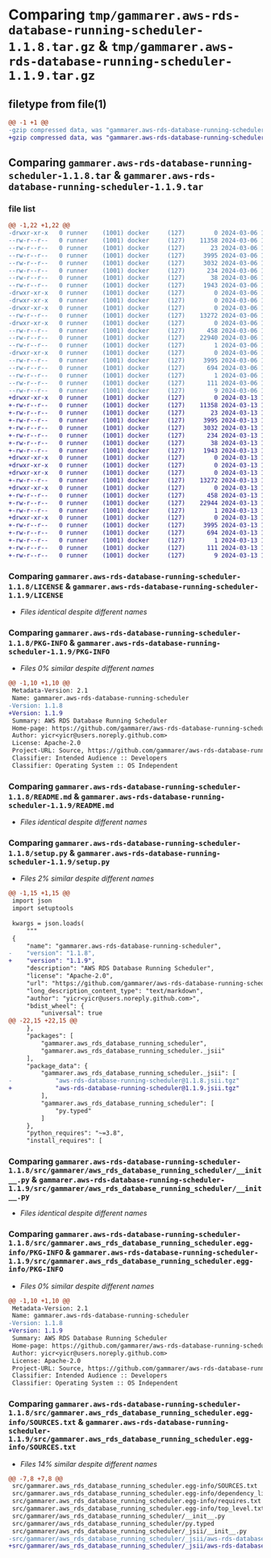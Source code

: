 # Comparing `tmp/gammarer.aws-rds-database-running-scheduler-1.1.8.tar.gz` & `tmp/gammarer.aws-rds-database-running-scheduler-1.1.9.tar.gz`

## filetype from file(1)

```diff
@@ -1 +1 @@
-gzip compressed data, was "gammarer.aws-rds-database-running-scheduler-1.1.8.tar", last modified: Wed Mar  6 16:22:07 2024, max compression
+gzip compressed data, was "gammarer.aws-rds-database-running-scheduler-1.1.9.tar", last modified: Wed Mar 13 16:21:40 2024, max compression
```

## Comparing `gammarer.aws-rds-database-running-scheduler-1.1.8.tar` & `gammarer.aws-rds-database-running-scheduler-1.1.9.tar`

### file list

```diff
@@ -1,22 +1,22 @@
-drwxr-xr-x   0 runner    (1001) docker     (127)        0 2024-03-06 16:22:07.439703 gammarer.aws-rds-database-running-scheduler-1.1.8/
--rw-r--r--   0 runner    (1001) docker     (127)    11358 2024-03-06 16:21:53.000000 gammarer.aws-rds-database-running-scheduler-1.1.8/LICENSE
--rw-r--r--   0 runner    (1001) docker     (127)       23 2024-03-06 16:21:53.000000 gammarer.aws-rds-database-running-scheduler-1.1.8/MANIFEST.in
--rw-r--r--   0 runner    (1001) docker     (127)     3995 2024-03-06 16:22:07.439703 gammarer.aws-rds-database-running-scheduler-1.1.8/PKG-INFO
--rw-r--r--   0 runner    (1001) docker     (127)     3032 2024-03-06 16:21:53.000000 gammarer.aws-rds-database-running-scheduler-1.1.8/README.md
--rw-r--r--   0 runner    (1001) docker     (127)      234 2024-03-06 16:21:53.000000 gammarer.aws-rds-database-running-scheduler-1.1.8/pyproject.toml
--rw-r--r--   0 runner    (1001) docker     (127)       38 2024-03-06 16:22:07.439703 gammarer.aws-rds-database-running-scheduler-1.1.8/setup.cfg
--rw-r--r--   0 runner    (1001) docker     (127)     1943 2024-03-06 16:21:53.000000 gammarer.aws-rds-database-running-scheduler-1.1.8/setup.py
-drwxr-xr-x   0 runner    (1001) docker     (127)        0 2024-03-06 16:22:07.435703 gammarer.aws-rds-database-running-scheduler-1.1.8/src/
-drwxr-xr-x   0 runner    (1001) docker     (127)        0 2024-03-06 16:22:07.435703 gammarer.aws-rds-database-running-scheduler-1.1.8/src/gammarer/
-drwxr-xr-x   0 runner    (1001) docker     (127)        0 2024-03-06 16:22:07.439703 gammarer.aws-rds-database-running-scheduler-1.1.8/src/gammarer/aws_rds_database_running_scheduler/
--rw-r--r--   0 runner    (1001) docker     (127)    13272 2024-03-06 16:21:53.000000 gammarer.aws-rds-database-running-scheduler-1.1.8/src/gammarer/aws_rds_database_running_scheduler/__init__.py
-drwxr-xr-x   0 runner    (1001) docker     (127)        0 2024-03-06 16:22:07.439703 gammarer.aws-rds-database-running-scheduler-1.1.8/src/gammarer/aws_rds_database_running_scheduler/_jsii/
--rw-r--r--   0 runner    (1001) docker     (127)      458 2024-03-06 16:21:53.000000 gammarer.aws-rds-database-running-scheduler-1.1.8/src/gammarer/aws_rds_database_running_scheduler/_jsii/__init__.py
--rw-r--r--   0 runner    (1001) docker     (127)    22940 2024-03-06 16:21:53.000000 gammarer.aws-rds-database-running-scheduler-1.1.8/src/gammarer/aws_rds_database_running_scheduler/_jsii/aws-rds-database-running-scheduler@1.1.8.jsii.tgz
--rw-r--r--   0 runner    (1001) docker     (127)        1 2024-03-06 16:21:53.000000 gammarer.aws-rds-database-running-scheduler-1.1.8/src/gammarer/aws_rds_database_running_scheduler/py.typed
-drwxr-xr-x   0 runner    (1001) docker     (127)        0 2024-03-06 16:22:07.439703 gammarer.aws-rds-database-running-scheduler-1.1.8/src/gammarer.aws_rds_database_running_scheduler.egg-info/
--rw-r--r--   0 runner    (1001) docker     (127)     3995 2024-03-06 16:22:07.000000 gammarer.aws-rds-database-running-scheduler-1.1.8/src/gammarer.aws_rds_database_running_scheduler.egg-info/PKG-INFO
--rw-r--r--   0 runner    (1001) docker     (127)      694 2024-03-06 16:22:07.000000 gammarer.aws-rds-database-running-scheduler-1.1.8/src/gammarer.aws_rds_database_running_scheduler.egg-info/SOURCES.txt
--rw-r--r--   0 runner    (1001) docker     (127)        1 2024-03-06 16:22:07.000000 gammarer.aws-rds-database-running-scheduler-1.1.8/src/gammarer.aws_rds_database_running_scheduler.egg-info/dependency_links.txt
--rw-r--r--   0 runner    (1001) docker     (127)      111 2024-03-06 16:22:07.000000 gammarer.aws-rds-database-running-scheduler-1.1.8/src/gammarer.aws_rds_database_running_scheduler.egg-info/requires.txt
--rw-r--r--   0 runner    (1001) docker     (127)        9 2024-03-06 16:22:07.000000 gammarer.aws-rds-database-running-scheduler-1.1.8/src/gammarer.aws_rds_database_running_scheduler.egg-info/top_level.txt
+drwxr-xr-x   0 runner    (1001) docker     (127)        0 2024-03-13 16:21:40.165143 gammarer.aws-rds-database-running-scheduler-1.1.9/
+-rw-r--r--   0 runner    (1001) docker     (127)    11358 2024-03-13 16:21:29.000000 gammarer.aws-rds-database-running-scheduler-1.1.9/LICENSE
+-rw-r--r--   0 runner    (1001) docker     (127)       23 2024-03-13 16:21:29.000000 gammarer.aws-rds-database-running-scheduler-1.1.9/MANIFEST.in
+-rw-r--r--   0 runner    (1001) docker     (127)     3995 2024-03-13 16:21:40.165143 gammarer.aws-rds-database-running-scheduler-1.1.9/PKG-INFO
+-rw-r--r--   0 runner    (1001) docker     (127)     3032 2024-03-13 16:21:29.000000 gammarer.aws-rds-database-running-scheduler-1.1.9/README.md
+-rw-r--r--   0 runner    (1001) docker     (127)      234 2024-03-13 16:21:29.000000 gammarer.aws-rds-database-running-scheduler-1.1.9/pyproject.toml
+-rw-r--r--   0 runner    (1001) docker     (127)       38 2024-03-13 16:21:40.165143 gammarer.aws-rds-database-running-scheduler-1.1.9/setup.cfg
+-rw-r--r--   0 runner    (1001) docker     (127)     1943 2024-03-13 16:21:29.000000 gammarer.aws-rds-database-running-scheduler-1.1.9/setup.py
+drwxr-xr-x   0 runner    (1001) docker     (127)        0 2024-03-13 16:21:40.161143 gammarer.aws-rds-database-running-scheduler-1.1.9/src/
+drwxr-xr-x   0 runner    (1001) docker     (127)        0 2024-03-13 16:21:40.161143 gammarer.aws-rds-database-running-scheduler-1.1.9/src/gammarer/
+drwxr-xr-x   0 runner    (1001) docker     (127)        0 2024-03-13 16:21:40.165143 gammarer.aws-rds-database-running-scheduler-1.1.9/src/gammarer/aws_rds_database_running_scheduler/
+-rw-r--r--   0 runner    (1001) docker     (127)    13272 2024-03-13 16:21:29.000000 gammarer.aws-rds-database-running-scheduler-1.1.9/src/gammarer/aws_rds_database_running_scheduler/__init__.py
+drwxr-xr-x   0 runner    (1001) docker     (127)        0 2024-03-13 16:21:40.165143 gammarer.aws-rds-database-running-scheduler-1.1.9/src/gammarer/aws_rds_database_running_scheduler/_jsii/
+-rw-r--r--   0 runner    (1001) docker     (127)      458 2024-03-13 16:21:29.000000 gammarer.aws-rds-database-running-scheduler-1.1.9/src/gammarer/aws_rds_database_running_scheduler/_jsii/__init__.py
+-rw-r--r--   0 runner    (1001) docker     (127)    22944 2024-03-13 16:21:29.000000 gammarer.aws-rds-database-running-scheduler-1.1.9/src/gammarer/aws_rds_database_running_scheduler/_jsii/aws-rds-database-running-scheduler@1.1.9.jsii.tgz
+-rw-r--r--   0 runner    (1001) docker     (127)        1 2024-03-13 16:21:29.000000 gammarer.aws-rds-database-running-scheduler-1.1.9/src/gammarer/aws_rds_database_running_scheduler/py.typed
+drwxr-xr-x   0 runner    (1001) docker     (127)        0 2024-03-13 16:21:40.165143 gammarer.aws-rds-database-running-scheduler-1.1.9/src/gammarer.aws_rds_database_running_scheduler.egg-info/
+-rw-r--r--   0 runner    (1001) docker     (127)     3995 2024-03-13 16:21:40.000000 gammarer.aws-rds-database-running-scheduler-1.1.9/src/gammarer.aws_rds_database_running_scheduler.egg-info/PKG-INFO
+-rw-r--r--   0 runner    (1001) docker     (127)      694 2024-03-13 16:21:40.000000 gammarer.aws-rds-database-running-scheduler-1.1.9/src/gammarer.aws_rds_database_running_scheduler.egg-info/SOURCES.txt
+-rw-r--r--   0 runner    (1001) docker     (127)        1 2024-03-13 16:21:40.000000 gammarer.aws-rds-database-running-scheduler-1.1.9/src/gammarer.aws_rds_database_running_scheduler.egg-info/dependency_links.txt
+-rw-r--r--   0 runner    (1001) docker     (127)      111 2024-03-13 16:21:40.000000 gammarer.aws-rds-database-running-scheduler-1.1.9/src/gammarer.aws_rds_database_running_scheduler.egg-info/requires.txt
+-rw-r--r--   0 runner    (1001) docker     (127)        9 2024-03-13 16:21:40.000000 gammarer.aws-rds-database-running-scheduler-1.1.9/src/gammarer.aws_rds_database_running_scheduler.egg-info/top_level.txt
```

### Comparing `gammarer.aws-rds-database-running-scheduler-1.1.8/LICENSE` & `gammarer.aws-rds-database-running-scheduler-1.1.9/LICENSE`

 * *Files identical despite different names*

### Comparing `gammarer.aws-rds-database-running-scheduler-1.1.8/PKG-INFO` & `gammarer.aws-rds-database-running-scheduler-1.1.9/PKG-INFO`

 * *Files 0% similar despite different names*

```diff
@@ -1,10 +1,10 @@
 Metadata-Version: 2.1
 Name: gammarer.aws-rds-database-running-scheduler
-Version: 1.1.8
+Version: 1.1.9
 Summary: AWS RDS Database Running Scheduler
 Home-page: https://github.com/gammarer/aws-rds-database-running-scheduler.git
 Author: yicr<yicr@users.noreply.github.com>
 License: Apache-2.0
 Project-URL: Source, https://github.com/gammarer/aws-rds-database-running-scheduler.git
 Classifier: Intended Audience :: Developers
 Classifier: Operating System :: OS Independent
```

### Comparing `gammarer.aws-rds-database-running-scheduler-1.1.8/README.md` & `gammarer.aws-rds-database-running-scheduler-1.1.9/README.md`

 * *Files identical despite different names*

### Comparing `gammarer.aws-rds-database-running-scheduler-1.1.8/setup.py` & `gammarer.aws-rds-database-running-scheduler-1.1.9/setup.py`

 * *Files 2% similar despite different names*

```diff
@@ -1,15 +1,15 @@
 import json
 import setuptools
 
 kwargs = json.loads(
     """
 {
     "name": "gammarer.aws-rds-database-running-scheduler",
-    "version": "1.1.8",
+    "version": "1.1.9",
     "description": "AWS RDS Database Running Scheduler",
     "license": "Apache-2.0",
     "url": "https://github.com/gammarer/aws-rds-database-running-scheduler.git",
     "long_description_content_type": "text/markdown",
     "author": "yicr<yicr@users.noreply.github.com>",
     "bdist_wheel": {
         "universal": true
@@ -22,15 +22,15 @@
     },
     "packages": [
         "gammarer.aws_rds_database_running_scheduler",
         "gammarer.aws_rds_database_running_scheduler._jsii"
     ],
     "package_data": {
         "gammarer.aws_rds_database_running_scheduler._jsii": [
-            "aws-rds-database-running-scheduler@1.1.8.jsii.tgz"
+            "aws-rds-database-running-scheduler@1.1.9.jsii.tgz"
         ],
         "gammarer.aws_rds_database_running_scheduler": [
             "py.typed"
         ]
     },
     "python_requires": "~=3.8",
     "install_requires": [
```

### Comparing `gammarer.aws-rds-database-running-scheduler-1.1.8/src/gammarer/aws_rds_database_running_scheduler/__init__.py` & `gammarer.aws-rds-database-running-scheduler-1.1.9/src/gammarer/aws_rds_database_running_scheduler/__init__.py`

 * *Files identical despite different names*

### Comparing `gammarer.aws-rds-database-running-scheduler-1.1.8/src/gammarer.aws_rds_database_running_scheduler.egg-info/PKG-INFO` & `gammarer.aws-rds-database-running-scheduler-1.1.9/src/gammarer.aws_rds_database_running_scheduler.egg-info/PKG-INFO`

 * *Files 0% similar despite different names*

```diff
@@ -1,10 +1,10 @@
 Metadata-Version: 2.1
 Name: gammarer.aws-rds-database-running-scheduler
-Version: 1.1.8
+Version: 1.1.9
 Summary: AWS RDS Database Running Scheduler
 Home-page: https://github.com/gammarer/aws-rds-database-running-scheduler.git
 Author: yicr<yicr@users.noreply.github.com>
 License: Apache-2.0
 Project-URL: Source, https://github.com/gammarer/aws-rds-database-running-scheduler.git
 Classifier: Intended Audience :: Developers
 Classifier: Operating System :: OS Independent
```

### Comparing `gammarer.aws-rds-database-running-scheduler-1.1.8/src/gammarer.aws_rds_database_running_scheduler.egg-info/SOURCES.txt` & `gammarer.aws-rds-database-running-scheduler-1.1.9/src/gammarer.aws_rds_database_running_scheduler.egg-info/SOURCES.txt`

 * *Files 14% similar despite different names*

```diff
@@ -7,8 +7,8 @@
 src/gammarer.aws_rds_database_running_scheduler.egg-info/SOURCES.txt
 src/gammarer.aws_rds_database_running_scheduler.egg-info/dependency_links.txt
 src/gammarer.aws_rds_database_running_scheduler.egg-info/requires.txt
 src/gammarer.aws_rds_database_running_scheduler.egg-info/top_level.txt
 src/gammarer/aws_rds_database_running_scheduler/__init__.py
 src/gammarer/aws_rds_database_running_scheduler/py.typed
 src/gammarer/aws_rds_database_running_scheduler/_jsii/__init__.py
-src/gammarer/aws_rds_database_running_scheduler/_jsii/aws-rds-database-running-scheduler@1.1.8.jsii.tgz
+src/gammarer/aws_rds_database_running_scheduler/_jsii/aws-rds-database-running-scheduler@1.1.9.jsii.tgz
```

